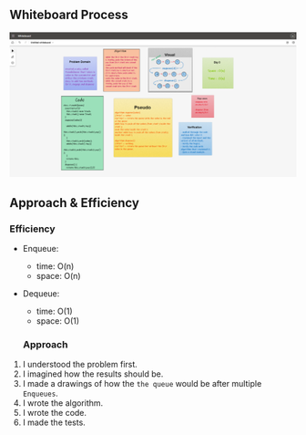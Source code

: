 ## Whiteboard Process  
![](./pseudo-queue.png)  



## Approach & Efficiency  

### Efficiency  
- Enqueue:  
  - time: O(n)
  - space: O(n)
- Dequeue:  
  - time: O(1)
  - space: O(1)



  ### Approach  
1. I understood the problem first.
1. I imagined how the results should be.
1. I made a drawings of how the `the queue` would be after multiple `Enqueues`. 
1. I wrote the algorithm.
1. I wrote the code.
1. I made the tests.